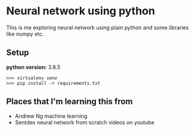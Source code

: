 # Neural network using python

This is me exploring neural network using plain python and some libraries like numpy etc.

## Setup

**python version:** 3.8.5

```
>>> virtualenv venv
>>> pip install -r requirements.txt
```

## Places that I'm learning this from

- Andrew Ng machine learning.
- Sentdex neural network from scratch videos on youtube